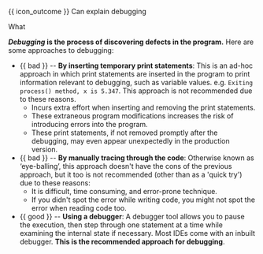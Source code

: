 <span id="prereqs"></span>

<span id="outcomes">{{ icon_outcome }} Can explain debugging</span>

<span id="title">What</span>

<div id="body">

**_Debugging_ is the process of discovering defects in the program.** Here are some approaches to debugging:

* {{ bad }} -- **By inserting temporary print statements**: This is an ad-hoc approach in which print statements are inserted in the program to print information relevant to debugging, such as variable values. e.g. `Exiting process() method, x is 5.347`. This approach is not recommended due to these reasons.
  * Incurs extra effort when inserting and removing the print statements. 
  * These extraneous program modifications increases the risk of introducing errors into the program.  
  * These print statements, if not removed promptly after the debugging, may even appear unexpectedly in the production version. 
* {{ bad }} -- **By manually tracing through the code**: Otherwise known as ‘eye-balling’, this approach doesn't have the cons of the previous approach, but it too is not recommended (other than as a 'quick try') due to these reasons:
  * It is difficult, time consuming, and error-prone technique.
  * If you didn't spot the error while writing code, you might not spot the error when reading code too.
* {{ good }} -- **Using a debugger**:  A debugger tool allows you to pause the execution, then step through one statement at a time while examining the internal state if necessary. Most IDEs come with an inbuilt debugger. **This is the recommended approach for debugging**.

</div>

<div id="extras">
</div>